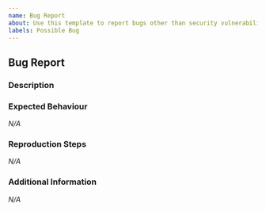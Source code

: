 ```yaml
---
name: Bug Report
about: Use this template to report bugs other than security vulnerabilities
labels: Possible Bug
---
```

## Bug Report
<!--
1. IMPORTANT: Do not report security vulnerabilities via GitHub issues. Please click 'choose a different type' and see the dedicated report a security vulnerability link.
2. Remember to customize the title above.
3. Replace the below sections (not this section) surrounded by <!- - and - -> with relevant information.
4. Sections that start with _N/A_ are optional, but if you populate them with values please remove the _N/A_.
-->

### Description

<!--
Describe the bug here.
-->

### Expected Behaviour

_N/A_
<!--
Describe the behaviour your expect here.
-->

### Reproduction Steps

_N/A_
<!--
1. Replace this step with your first step. Add additional steps below this.
-->

### Additional Information

_N/A_
<!--
This section is for relevant additional information like; logs, configurations, environment information, etc. 
-->